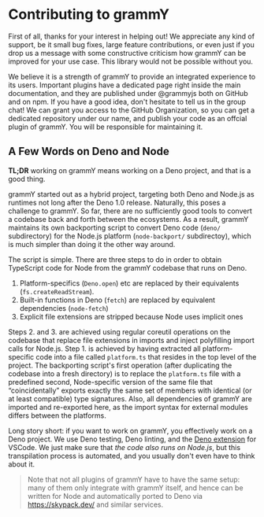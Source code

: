 # Contributing to grammY

First of all, thanks for your interest in helping out!
We appreciate any kind of support, be it small bug fixes, large feature contributions, or even just if you drop us a message with some constructive criticism how grammY can be improved for your use case.
This library would not be possible without you.

We believe it is a strength of grammY to provide an integrated experience to its users.
Important plugins have a dedicated page right inside the main documentation, and they are published under @grammyjs both on GitHub and on npm.
If you have a good idea, don't hesitate to tell us in the group chat!
We can grant you access to the GitHub Organization, so you can get a dedicated repository under our name, and publish your code as an offcial plugin of grammY.
You will be responsible for maintaining it.

## A Few Words on Deno and Node

**TL;DR** working on grammY means working on a Deno project, and that is a good thing.

grammY started out as a hybrid project, targeting both Deno and Node.js as runtimes not long after the Deno 1.0 release.
Naturally, this poses a challenge to grammY.
So far, there are no sufficiently good tools to convert a codebase back and forth between the ecosystems.
As a result, grammY maintains its own backporting script to convert Deno code (`deno/` subdirectory) for the Node.js platform (`node-backport/` subdirectoy), which is much simpler than doing it the other way around.

The script is simple.
There are three steps to do in order to obtain TypeScript code for Node from the grammY codebase that runs on Deno.

1. Platform-specifics (`Deno.open`) etc are replaced by their equivalents (`fs.createReadStream`).
2. Built-in functions in Deno (`fetch`) are replaced by equivalent dependencies (`node-fetch`)
3. Explicit file extensions are stripped because Node uses implicit ones

Steps 2. and 3. are achieved using regular coreutil operations on the codebase that replace file extensions in imports and inject polyfilling import calls for Node.js.
Step 1. is achieved by having extracted all platform-specific code into a file called `platform.ts` that resides in the top level of the project.
The backporting script's first operation (after duplicating the codebase into a fresh directory) is to replace the `platform.ts` file with a predefined second, Node-specific version of the same file that “coincidentally” exports exactly the same set of members with identical (or at least compatible) type signatures.
Also, all dependencies of grammY are imported and re-exported here, as the import syntax for external modules differs between the platforms.

Long story short: if you want to work on grammY, you effectively work on a Deno project.
We use Deno testing, Deno linting, and the [Deno extension](https://marketplace.visualstudio.com/items?itemName=denoland.vscode-deno) for VSCode.
We just make sure that _the code also runs on Node.js_, but this transpilation process is automated, and you usually don't even have to think about it.

> Note that not all plugins of grammY have to have the same setup: many of them only integrate with grammY itself, and hence can be written for Node and automatically ported to Deno via <https://skypack.dev/> and similar services.

